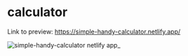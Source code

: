 # calculator

Link to preview: https://simple-handy-calculator.netlify.app/

![simple-handy-calculator netlify app_](https://user-images.githubusercontent.com/107828537/220581256-37f3a44c-bb8e-4be7-9fd6-96e1b906af72.png)
